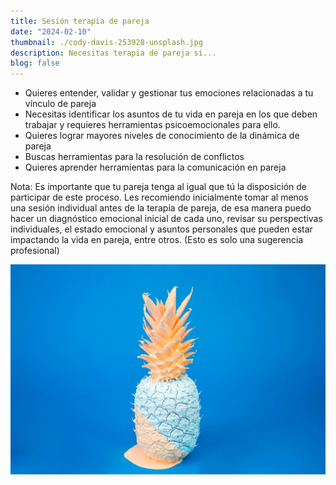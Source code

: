 ```yaml
---
title: Sesión terapia de pareja
date: "2024-02-10"
thumbnail: ./cody-davis-253928-unsplash.jpg
description: Necesitas terapia de pareja si...
blog: false
---
```


- Quieres entender, validar y gestionar tus emociones relacionadas a tu vínculo de pareja
- Necesitas identificar los asuntos de tu vida en pareja en los que deben trabajar y requieres herramientas psicoemocionales para ello.
- Quieres lograr mayores niveles de conocimiento de la dinámica de pareja
- Buscas herramientas para la resolución de conflictos
- Quieres aprender herramientas para la comunicación en pareja

Nota:
Es importante que tu pareja tenga al igual que tú la disposición de participar de este proceso. Les recomiendo inicialmente tomar al menos una sesión individual antes de la terapia de pareja, de esa manera puedo hacer un diagnóstico emocional inicial de cada uno, revisar su perspectivas individuales, el estado emocional y asuntos personales que pueden estar impactando la vida en pareja, entre otros. (Esto es solo una sugerencia profesional)

![It's all blue](./cody-davis-253925-unsplash.jpg)
